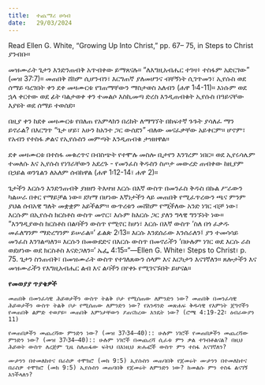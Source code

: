 ```yaml
---
title:  ተጨማሪ ሀሳብ
date:   29/03/2024
---
```


Read Ellen G. White, “Growing Up Into Christ,” pp. 67– 75, in Steps to Christ ያንብቡ።

መዝሙራት ጌታን እንድንጠብቅ አጥብቀው ይማጸናሉ። “ለእግዚአብሔር ተገዛ፥ ተስፋም አድርገው” (መዝ 37:7)። መጠበቅ ሸክም ሲሆንብን፣ እርግጠኛ ያለመሆንና ብቸኝነት ሲገጥመን፣ ኢየሱስ ወደ ሰማይ ባረገበት ቀን ደቀ መዛሙርቱ የገጠማቸውን ማስታወስ አለብን (ሐዋ 1፡4-11)። እነሱም ወደ ኋላ ቀርተው ወደ ፊት ባልታወቀ ቀን ተመልሶ እስኪመጣ ድረስ እንዲጠብቁት ኢየሱስ በዓይናቸው እያዩት ወደ ሰማይ ተወሰደ።

በዚያ ቀን ከደቀ መዛሙርቱ የበለጠ የአምላክን በረከት ለማግኘት በከፍተኛ ጉጉት ያሳለፈ ማን ይኖራል? በእርግጥ “ጌታ ሆይ፣ አሁን ከአንተ ጋር ውሰደን” ብለው መናፈቃቸው አይቀርም። ሆኖም፣ የአብን የተስፋ ቃልና የኢየሱስን መምጣት እንዲጠብቁ ታዝዘዋል።

ደቀ መዛሙርቱ በተስፋ መቁረጥና በብስጭት የተሞሉ መስሎ ቢታየን እንገረም ነበር። ወደ ኢየሩሳሌም ተመለሱ እና ኢየሱስ የነገራቸውን አደረጉ - የመንፈስ ቅዱስን ስጦታ መውረድ ጠብቀው ከዚያም በኃይል ወንጌልን ለአለም ሰብከዋል (ሐዋ 1፡12-14፣ ሐዋ 2)።

ጌታችን እርሱን እንድንጠብቅ ያዘዘን ትእዛዝ እርሱ በእኛ ውስጥ በመንፈስ ቅዱስ በኩል ሥራውን ካልሠራ በቀር የማይቻል ነው። ደካማ በሆነው እኛነታችን ላይ መጠበቅ የሚፈጥረውን ጫና ምንም ያህል ሰብአዊ ግለት መቋቋም አይችልም። ውጥረቱን መሸከም የሚችለው አንድ ነገር ብቻ ነው፣ እርሱም በኢየሱስ ክርስቶስ ውስጥ መኖር፣ እሱም ከእርሱ ጋር ያለን ግላዊ ግንኙነት ነው። “እንግዲያውስ ክርስቶስ በልባችን ውስጥ የሚኖር ከሆነ፣ እርሱ በእኛ ውስጥ ‘ስለ በጎ ፈቃዱ መፈለግንም ማድረግንም ይሠራል።’ ፊልጵ 2፡13። እርሱ እንደሰራው እንሰራለን፤ ያን ተመሳሳይ መንፈስ እንገልጣለን። እርሱን በመውደድና በእርሱ ውስጥ በመኖራችን ‘በሁሉም ነገር ወደ እርሱ ራስ ወደሆነው ወደ ክርስቶስ እናድጋለን።’ ኤፌ 4:15።”—Ellen G. White፣ Steps to Christ፣ p. 75. ጌታን ስንጠብቅ፣ በመዝሙራት ውስጥ የተገለጸውን ሰላም እና እርካታን እናገኛለን። ጸሎታችን እና መዝሙራችን የእግዚአብሔር ልብ እና ልባችን በየቀኑ የሚገናኙበት ይሆናል።

**የመወያያ ጥያቄዎች**

`መጠበቅ በመንፈሳዊ ሕይወታችን ውስጥ ትልቅ ቦታ የሚሰጠው ለምንድን ነው? መጠበቅ በመንፈሳዊ ሕይወታችን ውስጥ ትልቅ ቦታ የሚሰጠው ለምንድን ነው? የአንዳንድ መጽሐፍ ቅዱሳዊ የእምነት ጀግኖችን የመጠበቅ ልምድ ተወያዩ። መጠበቅ እምነታቸውን ያጠናከረው እንዴት ነው? (ሮሜ 4:19-22፣ ዕብራውያን 11)`

`የመጠበቃችን መጨረሻው ምንድን ነው? (መዝ 37፡34–40):: ሁሉም ነገሮች የመጠበቃችን መጨረሻው ምንድን ነው? (መዝ 37፡34–40):: ሁሉም ነገሮች በመጨረሻ ሲፈቱ ምን ቃል ተገብቶልናል? በዚህ ሕይወት ውስጥ ለረጅም ጊዜ ስለጠፋው ፍትህ በእነዚህ ጽሑፎች ውስጥ ምን ተስፋ እናገኛለን?`

`ሙታንን በተመለከተና በራስዎ ተሞክሮ (መክ 9:5) ኢየሱስን መጠባበቅ የጀመሩት ሙታንን በተመለከተና በራስዎ ተሞክሮ (መክ 9:5) ኢየሱስን መጠባበቅ የጀመሩት ለምንድን ነው? ከመልሱ ምን ተስፋ ልናገኝ እንችላለን?`